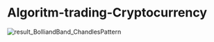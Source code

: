 # Algoritm-trading-Cryptocurrency


![result_BolliandBand_ChandlesPattern](https://user-images.githubusercontent.com/113052872/191526718-403d534a-f39f-4257-b67b-9f0efe03d428.png)
